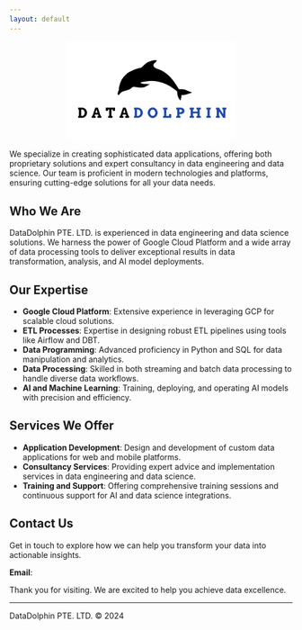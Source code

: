 ```yaml
---
layout: default
---
```


<p align="center">
  <img src="logo.png"  style = "max-width:300px"/>
</p>

We specialize in creating sophisticated data applications, offering both proprietary solutions and expert consultancy in data engineering and data science. Our team is proficient in modern technologies and platforms, ensuring cutting-edge solutions for all your data needs.

## Who We Are

DataDolphin PTE. LTD. is experienced in data engineering and data science solutions. We harness the power of Google Cloud Platform and a wide array of data processing tools to deliver exceptional results in data transformation, analysis, and AI model deployments.

## Our Expertise

- **Google Cloud Platform**: Extensive experience in leveraging GCP for scalable cloud solutions.
- **ETL Processes**: Expertise in designing robust ETL pipelines using tools like Airflow and DBT.
- **Data Programming**: Advanced proficiency in Python and SQL for data manipulation and analytics.
- **Data Processing**: Skilled in both streaming and batch data processing to handle diverse data workflows.
- **AI and Machine Learning**: Training, deploying, and operating AI models with precision and efficiency.

## Services We Offer

- **Application Development**: Design and development of custom data applications for web and mobile platforms.
- **Consultancy Services**: Providing expert advice and implementation services in data engineering and data science.
- **Training and Support**: Offering comprehensive training sessions and continuous support for AI and data science integrations.

## Contact Us

Get in touch to explore how we can help you transform your data into actionable insights.


**Email**: <span id="email"></span>

<script>
  // Obfuscate the email address parts
  var part1 = "contact";
  var part2 = "datadolphin";
  var part3 = "net";
  
  // Construct the email address
  var email = part1 + "(at)" + part2 + "." + part3;
  
  // Modify the display to replace '@' with '(at)'
  var displayEmail = part1 + "(at)" + part2 + "." + part3;
  
  // Insert the obfuscated email into the page
  document.getElementById("email").innerHTML = '<a href="#">' + displayEmail + '</a>';
</script>


Thank you for visiting. We are excited to help you achieve data excellence.





---

DataDolphin PTE. LTD. © 2024